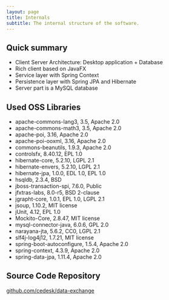 ```yaml
---
layout: page
title: Internals
subtitle: The internal structure of the software.
---
```


## Quick summary

* Client Server Architecture: Desktop application + Database
* Rich client based on JavaFX
* Service layer with Spring Context
* Persistence layer with Spring JPA and Hibernate
* Server part is a MySQL database

## Used OSS Libraries

* apache-commons-lang3, 3.5, Apache 2.0
* apache-commons-math3, 3.5, Apache 2.0
* apache-poi, 3.16, Apache 2.0
* apache-poi-ooxml, 3.16, Apache 2.0
* commons-beanutils, 1.9.3, Apache 2.0
* controlsfx, 8.40.12, EPL 1.0
* hibernate-core, 5.2.10, LGPL 2.1
* hibernate-envers, 5.2.10, LGPL 2.1
* hibernate-jpa, 1.0.0, EDL 1.0, EPL 1.0
* hsqldb, 2.3.4, BSD
* jboss-transaction-spi, 7.6.0, Public
* jfxtras-labs, 8.0-r5, BSD 2-clause
* jgrapht-core, 1.0.1, EPL 1.0, LGPL 2.1
* jsoup, 1.10.2, MIT license
* jUnit, 4.12, EPL 1.0
* Mockito-Core, 2.8.47, MIT license
* mysql-connector-java, 6.0.6, GPL 2.0
* narayana-jta, 5.6.2, CC0, LGPL 2.1
* slf4j-log4j12, 1.7.21, MIT license
* spring-boot-autoconfigure, 1.5.4, Apache 2.0
* spring-context, 4.3.9, Apache 2.0
* spring-data-jpa, 1.11.4, Apache 2.0

## Source Code Repository
[github.com/cedesk/data-exchange](https://github.com/cedesk/data-exchange)
